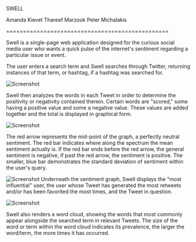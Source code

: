 SWELL

Amanda Kievet
Thareef Marzook
Peter Michalakis

================================================

Swell is a single-page web application designed for the curious social media user who wants a quick pulse of the internet's sentiment regarding a particular issue or event. 


The user enters a search term and Swell searches through Twitter, returning instances of that term, or hashtag, if a hashtag was searched for. 

![Screenshot](https://cloud.githubusercontent.com/assets/8595204/5183899/f0f85522-7480-11e4-8cb5-f38a90cd7ffa.png)

Swell then analyzes the words in each Tweet in order to determine the positivity or negativity contained therein. Certain words are "scored," some having a positive value and some a negative value. These values are added together and the total is displayed in graphical form. 

![Screenshot](https://cloud.githubusercontent.com/assets/8595204/5183901/f49f7f70-7480-11e4-9915-75e8987813e5.png)

The red arrow represents the mid-point of the graph, a perfectly neutral sentiment. The red bar indicates where along the spectrum the mean sentiment actually is. If the red bar ends before the red arrow, the general sentiment is negative, if past the red arrow, the sentiment is positive. The smaller, blue bar demonstrates the standard deviation of sentiment within the user's query. 

![Screenshot](https://cloud.githubusercontent.com/assets/8595204/5183905/f9bed0be-7480-11e4-81cb-b0e1e16c7320.png)
Underneath the sentiment graph, Swell displays the "most influential" user, the user whose Tweet has generated the most retweets and/or has been favorited the most times, and the Tweet in question.


![Screenshot](https://cloud.githubusercontent.com/assets/8595204/5183980/8a585a8c-7481-11e4-8d4f-49349e6c7877.png)

Swell also renders a word cloud, showing the words that most commonly appear alongside the searched term in relevant Tweets. The size of the word or term within the word cloud indicates its prevalence, the larger the word/term, the more times it has occurred.


